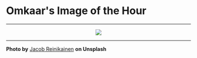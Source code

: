 # Omkaar's Image of the Hour

---

<div align="center">

<a href="https://unsplash.com/photos/mountains-silhouetted-in-golden-light-nGG6m3RbjSk">
  <img src="https://images.unsplash.com/photo-1753730318197-5cccde0b0446?crop=entropy&cs=tinysrgb&fit=max&fm=jpg&ixid=M3w3NjA2Nzh8MHwxfHJhbmRvbXx8fHx8fHx8fDE3NTUxNjIwMDB8&ixlib=rb-4.1.0&q=80&w=1080" style="max-width:100%; height:auto;">
</a>



</div>

---

**Photo by** [Jacob Reinikainen](https://unsplash.com/@jacobreinikainen) **on Unsplash**
